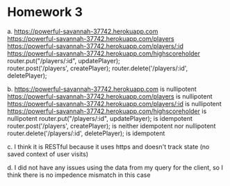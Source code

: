 # Homework 3
a.
    https://powerful-savannah-37742.herokuapp.com  
    https://powerful-savannah-37742.herokuapp.com/players  
    https://powerful-savannah-37742.herokuapp.com/players/:id  
    https://powerful-savannah-37742.herokuapp.com/highscoreholder 
    router.put("/players/:id", updatePlayer);  
    router.post('/players', createPlayer); 
    router.delete('/players/:id', deletePlayer);
    

b. 
    https://powerful-savannah-37742.herokuapp.com  is nullipotent  
    https://powerful-savannah-37742.herokuapp.com/players  is nullipotent  
    https://powerful-savannah-37742.herokuapp.com/players/:id  is nullipotent 
    https://powerful-savannah-37742.herokuapp.com/highscoreholder  is nullipotent
    router.put("/players/:id", updatePlayer);  is idempotent  
    router.post('/players', createPlayer);  is neither idempotent nor nullipotent  
    router.delete('/players/:id', deletePlayer);  is idempotent  
    
c. I think it is RESTful because it uses https and doesn't track state (no saved context of user visits)

d. I did not have any issues using the data from my query for the client, so I think there is no impedence     mismatch in this case
 
